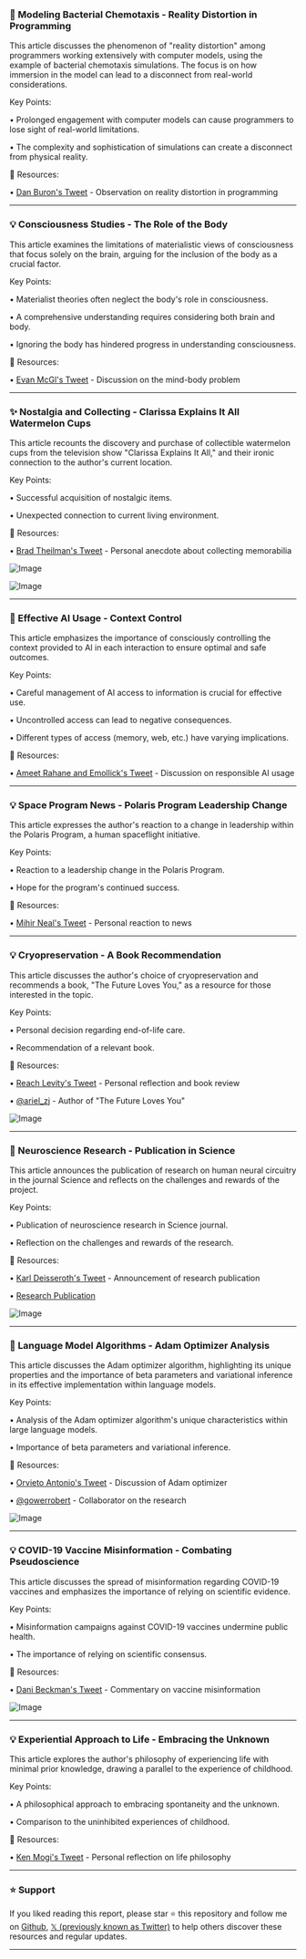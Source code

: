 ### 🤖 Modeling Bacterial Chemotaxis - Reality Distortion in Programming

This article discusses the phenomenon of "reality distortion" among programmers working extensively with computer models, using the example of bacterial chemotaxis simulations.  The focus is on how immersion in the model can lead to a disconnect from real-world considerations.

Key Points:

• Prolonged engagement with computer models can cause programmers to lose sight of real-world limitations.

• The complexity and sophistication of simulations can create a disconnect from physical reality.


🔗 Resources:

• [Dan Buron's Tweet](https://x.com/danburonline/status/1929447682856059145) - Observation on reality distortion in programming


---

### 💡 Consciousness Studies - The Role of the Body

This article examines the limitations of materialistic views of consciousness that focus solely on the brain, arguing for the inclusion of the body as a crucial factor.

Key Points:

• Materialist theories often neglect the body's role in consciousness.

• A comprehensive understanding requires considering both brain and body.

• Ignoring the body has hindered progress in understanding consciousness.


🔗 Resources:

• [Evan McGl's Tweet](https://x.com/evan_mcgl/status/1929435146635141627) - Discussion on the mind-body problem


---

### ✨ Nostalgia and Collecting - Clarissa Explains It All Watermelon Cups

This article recounts the discovery and purchase of collectible watermelon cups from the television show "Clarissa Explains It All," and their ironic connection to the author's current location.

Key Points:

•  Successful acquisition of nostalgic items.

•  Unexpected connection to current living environment.


🔗 Resources:

• [Brad Theilman's Tweet](https://x.com/bradtheilman/status/1929238855732904378) - Personal anecdote about collecting memorabilia

![Image](https://pbs.twimg.com/media/GsYIgz4aIAANoo7?format=jpg&name=small)

![Image](https://pbs.twimg.com/media/GsYIg19bYAAy1TI?format=jpg&name=360x360)


---

### 🤖 Effective AI Usage - Context Control

This article emphasizes the importance of consciously controlling the context provided to AI in each interaction to ensure optimal and safe outcomes.

Key Points:

• Careful management of AI access to information is crucial for effective use.


•  Uncontrolled access can lead to negative consequences.

•  Different types of access (memory, web, etc.) have varying implications.


🔗 Resources:

• [Ameet Rahane and Emollick's Tweet](https://x.com/emollick/status/1928865675423928637) - Discussion on responsible AI usage


---

### 💡  Space Program News -  Polaris Program Leadership Change

This article expresses the author's reaction to a change in leadership within the Polaris Program, a human spaceflight initiative.

Key Points:

•  Reaction to a leadership change in the Polaris Program.

•  Hope for the program's continued success.


🔗 Resources:

• [Mihir Neal's Tweet](https://x.com/mihirneal/status/1928979414693683216) - Personal reaction to news


---

### 💡 Cryopreservation - A Book Recommendation

This article discusses the author's choice of cryopreservation and recommends a book, "The Future Loves You," as a resource for those interested in the topic.


Key Points:

•  Personal decision regarding end-of-life care.

•  Recommendation of a relevant book.


🔗 Resources:

• [Reach Levity's Tweet](https://x.com/reachlevity/status/1928822548034146651) - Personal reflection and book review

• [@ariel_zj](https://x.com/ariel_zj) - Author of "The Future Loves You"

![Image](https://pbs.twimg.com/media/GsSN4amXYAAoF61?format=jpg&name=small)


---

### 🤖 Neuroscience Research - Publication in Science

This article announces the publication of research on human neural circuitry in the journal Science and reflects on the challenges and rewards of the project.

Key Points:

• Publication of neuroscience research in Science journal.

• Reflection on the challenges and rewards of the research.


🔗 Resources:

• [Karl Deisseroth's Tweet](https://x.com/KarlDeisseroth/status/1928333547158524345) - Announcement of research publication

• [Research Publication](https://t.co/ocMsFdVbbT)

![Image](https://pbs.twimg.com/media/GsLRBrwaUAMyofM?format=jpg&name=small)


---

### 🤖 Language Model Algorithms - Adam Optimizer Analysis

This article discusses the Adam optimizer algorithm, highlighting its unique properties and the importance of beta parameters and variational inference in its effective implementation within language models.

Key Points:

• Analysis of the Adam optimizer algorithm's unique characteristics within large language models.

• Importance of beta parameters and variational inference.


🔗 Resources:

• [Orvieto Antonio's Tweet](https://x.com/orvieto_antonio/status/1928125752459022706) - Discussion of Adam optimizer

• [@gowerrobert](https://x.com/gowerrobert) - Collaborator on the research

![Image](https://pbs.twimg.com/media/GsIUAJ_XgAAu-Re?format=jpg&name=small)


---

### 💡  COVID-19 Vaccine Misinformation - Combating Pseudoscience

This article discusses the spread of misinformation regarding COVID-19 vaccines and emphasizes the importance of relying on scientific evidence.


Key Points:

•  Misinformation campaigns against COVID-19 vaccines undermine public health.

• The importance of relying on scientific consensus.


🔗 Resources:

• [Dani Beckman's Tweet](https://x.com/DaniBeckman/status/1928588250328752600) - Commentary on vaccine misinformation

![Image](https://pbs.twimg.com/media/GsO4QKAbUAAcbsc?format=jpg&name=small)


---

### 💡  Experiential Approach to Life - Embracing the Unknown

This article explores the author's philosophy of experiencing life with minimal prior knowledge, drawing a parallel to the experience of childhood.

Key Points:

•  A philosophical approach to embracing spontaneity and the unknown.

•  Comparison to the uninhibited experiences of childhood.


🔗 Resources:

• [Ken Mogi's Tweet](https://x.com/kenmogi/status/1928584131060916449) - Personal reflection on life philosophy


---

### ⭐️ Support

If you liked reading this report, please star ⭐️ this repository and follow me on [Github](https://github.com/Drix10), [𝕏 (previously known as Twitter)](https://x.com/DRIX_10_) to help others discover these resources and regular updates.

---